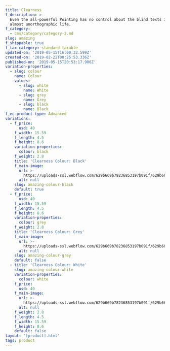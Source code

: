 ```yaml
---
title: Clearness
f_description: >-
  Even the all-powerful Pointing has no control about the blind texts it is an
  almost unorthographic life.
f_category:
  - cms/category/category-2.md
slug: amazing
f_shippable: true
f_tax-category: standard-taxable
updated-on: '2019-05-15T16:00:32.599Z'
created-on: '2019-02-22T00:25:53.336Z'
published-on: '2019-05-15T20:53:17.906Z'
variation-properties:
  - slug: colour
    name: Colour
    values:
      - slug: white
        name: White
      - slug: grey
        name: Grey
      - slug: black
        name: Black
f_ec-product-type: Advanced
variations:
  - f_price:
      usd: 40
    f_width: 15.59
    f_length: 4.5
    f_height: 8.6
    variation-properties:
      colour: black
    f_weight: 2.8
    title: 'Clearness Colour: Black'
    f_main-image:
      url: >-
        https://uploads-ssl.webflow.com/629b669b78236853197b091f/629b669b782368d84c7b099c_store-item-2.jpg
      alt: null
    slug: amazing-colour-black
    default: true
  - f_price:
      usd: 40
    f_width: 15.59
    f_length: 4.5
    f_height: 8.6
    variation-properties:
      colour: grey
    f_weight: 2.8
    title: 'Clearness Colour: Grey'
    f_main-image:
      url: >-
        https://uploads-ssl.webflow.com/629b669b78236853197b091f/629b669b782368d84c7b099c_store-item-2.jpg
      alt: null
    slug: amazing-colour-grey
    default: false
  - title: 'Clearness Colour: White'
    slug: amazing-colour-white
    variation-properties:
      colour: white
    f_price:
      usd: 40
    f_main-image:
      url: >-
        https://uploads-ssl.webflow.com/629b669b78236853197b091f/629b669b782368d84c7b099c_store-item-2.jpg
      alt: null
    f_weight: 2.8
    f_length: 4.5
    f_width: 15.59
    f_height: 8.6
    default: false
layout: '[product].html'
tags: product
---
```



